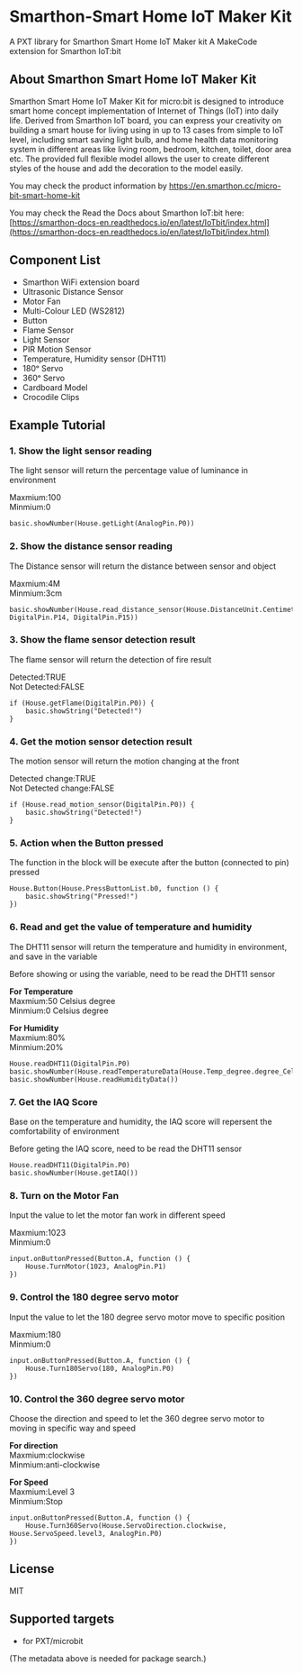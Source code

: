 
# Smarthon-Smart Home IoT Maker Kit

A PXT library for Smarthon Smart Home IoT Maker kit
A MakeCode extension for Smarthon IoT:bit

## About Smarthon Smart Home IoT Maker Kit

Smarthon Smart Home IoT Maker Kit for micro:bit is designed to introduce smart home concept implementation of Internet of Things (IoT) into daily life. Derived from Smarthon IoT board, you can express your creativity on building a smart house for living using in up to 13 cases from simple to IoT level, including smart saving light bulb, and home health data monitoring system in different areas like living room, bedroom, kitchen, toilet, door area etc. The provided full flexible model allows the user to create different styles of the house and add the decoration to the model easily.<P>
You may check the product information by https://en.smarthon.cc/micro-bit-smart-home-kit

You may check the Read the Docs about Smarthon IoT:bit here:[https://smarthon-docs-en.readthedocs.io/en/latest/IoTbit/index.html](https://smarthon-docs-en.readthedocs.io/en/latest/IoTbit/index.html)

## Component List

* Smarthon WiFi extension board
* Ultrasonic Distance Sensor
* Motor Fan
* Multi-Colour LED (WS2812)
* Button
* Flame Sensor
* Light Sensor
* PIR Motion Sensor
* Temperature, Humidity sensor (DHT11)
* 180ᵒ Servo
* 360ᵒ Servo
* Cardboard Model
* Crocodile Clips

## Example Tutorial

### 1. Show the light sensor reading
The light sensor will return the percentage value of luminance in environment<P>
Maxmium:100<BR>
Minmium:0<BR>

```block
basic.showNumber(House.getLight(AnalogPin.P0))
```

### 2. Show the distance sensor reading
The Distance sensor will return the distance between sensor and object<P>
Maxmium:4M<BR>
Minmium:3cm<BR>

```block
basic.showNumber(House.read_distance_sensor(House.DistanceUnit.Centimeters, DigitalPin.P14, DigitalPin.P15))
```

### 3. Show the flame sensor detection result
The flame sensor will return the detection of fire result<P>
Detected:TRUE<BR>
Not Detected:FALSE<BR>

```block
if (House.getFlame(DigitalPin.P0)) {
	basic.showString("Detected!")
}
```
### 4. Get the motion sensor detection result

The motion sensor will return the motion changing at the front<P>

Detected change:TRUE<BR>
Not Detected change:FALSE<BR>

```block
if (House.read_motion_sensor(DigitalPin.P0)) {
	basic.showString("Detected!")
}
```

### 5. Action when the Button pressed

The function in the block will be execute after the button (connected to pin) pressed<P>


```block
House.Button(House.PressButtonList.b0, function () {
    basic.showString("Pressed!")
})
```

### 6. Read and get the value of temperature and humidity
The DHT11 sensor will return the temperature and humidity in environment, and save in the variable<P>
Before showing or using the variable, need to be read the DHT11 sensor<P>
  <B>For Temperature</B><BR>
Maxmium:50 Celsius degree<BR>
Minmium:0 Celsius degree<P>
  <B>For Humidity</B><BR>
Maxmium:80%<BR>
Minmium:20%<BR>

```block
House.readDHT11(DigitalPin.P0)
basic.showNumber(House.readTemperatureData(House.Temp_degree.degree_Celsius))
basic.showNumber(House.readHumidityData())
```

### 7. Get the IAQ Score
Base on the temperature and humidity, the IAQ score will repersent the comfortability of environment<P>
Before geting the IAQ score, need to be read the DHT11 sensor<P>

```block
House.readDHT11(DigitalPin.P0)
basic.showNumber(House.getIAQ())
```
### 8. Turn on the Motor Fan
Input the value to let the motor fan work in different speed<P>
Maxmium:1023<BR>
Minmium:0<BR>


```block
input.onButtonPressed(Button.A, function () {
    House.TurnMotor(1023, AnalogPin.P1)
})
```

### 9. Control the 180 degree servo motor
Input the value to let the 180 degree servo motor move to specific position<P>
Maxmium:180<BR>
Minmium:0<BR>


```block
input.onButtonPressed(Button.A, function () {
    House.Turn180Servo(180, AnalogPin.P0)
})
```

### 10. Control the 360 degree servo motor
Choose the direction and speed to let the 360 degree servo motor to moving in specific way and speed<P>
  <B>For direction</B><BR>
Maxmium:clockwise<BR>
Minmium:anti-clockwise<P>
  <B>For Speed</B><BR>
Maxmium:Level 3<BR>
Minmium:Stop<BR>



```block
input.onButtonPressed(Button.A, function () {
    House.Turn360Servo(House.ServoDirection.clockwise, House.ServoSpeed.level3, AnalogPin.P0)
})
```


## License

MIT

## Supported targets

* for PXT/microbit

(The metadata above is needed for package search.)

